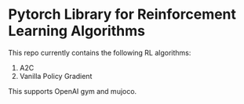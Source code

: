 # Pytorch Library for Reinforcement Learning Algorithms
This repo currently contains the following RL algorithms:
1) A2C
2) Vanilla Policy Gradient

This supports OpenAI gym and mujoco.
